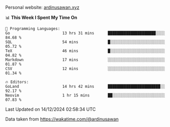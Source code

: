Personal website: [ardinusawan.xyz](https://ardinusawan.xyz)

<!--START_SECTION:waka-->
📊 **This Week I Spent My Time On** 

```text
💬 Programming Languages: 
Go                       13 hrs 31 mins      █████████████████████░░░░   84.68 % 
SQL                      54 mins             █░░░░░░░░░░░░░░░░░░░░░░░░   05.72 % 
TeX                      46 mins             █░░░░░░░░░░░░░░░░░░░░░░░░   04.82 % 
Markdown                 17 mins             ░░░░░░░░░░░░░░░░░░░░░░░░░   01.87 % 
CSV                      12 mins             ░░░░░░░░░░░░░░░░░░░░░░░░░   01.34 % 

🔥 Editors: 
GoLand                   14 hrs 42 mins      ███████████████████████░░   92.17 % 
Neovim                   1 hr 15 mins        ██░░░░░░░░░░░░░░░░░░░░░░░   07.83 % 
```


 Last Updated on 14/12/2024 02:58:34 UTC
<!--END_SECTION:waka-->
Data taken from https://wakatime.com/@ardinusawan
